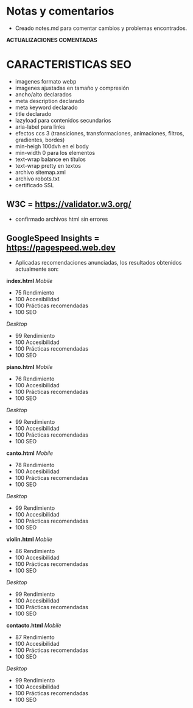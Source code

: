 # Notas y comentarios 

- Creado notes.md para comentar cambios y problemas encontrados.


**ACTUALIZACIONES COMENTADAS**

# CARACTERISTICAS SEO ##
- imagenes formato webp
- imagenes ajustadas en tamaño y compresión
- ancho/alto declarados
- meta description declarado
- meta keyword declarado
- title declarado
- lazyload para contenidos secundarios
- aria-label para links
- efectos ccs 3 (transiciones, transformaciones, animaciones, filtros, gradientes, bordes)
- min-heigh 100dvh en el body
- min-width 0 para los elementos
- text-wrap balance en títulos
- text-wrap pretty en textos
- archivo sitemap.xml
- archivo robots.txt
- certificado SSL

## W3C =  https://validator.w3.org/  ##
- confirmado archivos html sin errores


## GoogleSpeed Insights = https://pagespeed.web.dev  ##
- Aplicadas recomendaciones anunciadas, los resultados obtenidos actualmente son:

**index.html**
*Mobile*
- 75 Rendimiento 
- 100 Accesibilidad  
- 100 Prácticas recomendadas  
- 100 SEO  

*Desktop*
- 99 Rendimiento 
- 100 Accesibilidad  
- 100 Prácticas recomendadas  
- 100 SEO


**piano.html**
*Mobile*
- 76 Rendimiento 
- 100 Accesibilidad  
- 100 Prácticas recomendadas  
- 100 SEO  

*Desktop*
- 99 Rendimiento 
- 100 Accesibilidad  
- 100 Prácticas recomendadas  
- 100 SEO

**canto.html**
*Mobile*
- 78 Rendimiento 
- 100 Accesibilidad  
- 100 Prácticas recomendadas  
- 100 SEO  

*Desktop*
- 99 Rendimiento 
- 100 Accesibilidad  
- 100 Prácticas recomendadas  
- 100 SEO

**violin.html**
*Mobile*
- 86 Rendimiento 
- 100 Accesibilidad  
- 100 Prácticas recomendadas  
- 100 SEO  

*Desktop*
- 99 Rendimiento 
- 100 Accesibilidad  
- 100 Prácticas recomendadas  
- 100 SEO   

**contacto.html**
*Mobile*
- 87 Rendimiento 
- 100 Accesibilidad  
- 100 Prácticas recomendadas  
- 100 SEO  

*Desktop*
- 99 Rendimiento 
- 100 Accesibilidad  
- 100 Prácticas recomendadas  
- 100 SEO   




